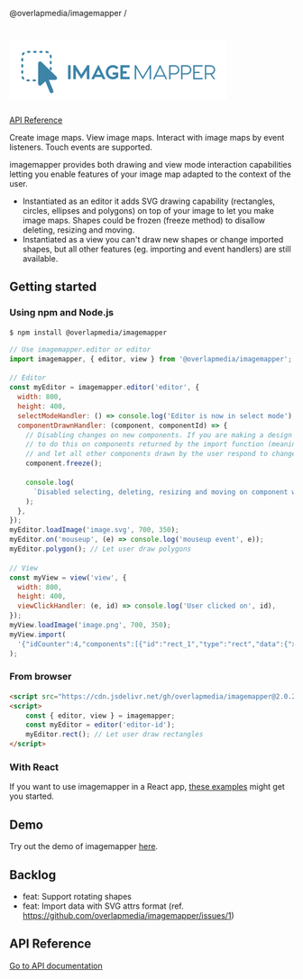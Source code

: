 @overlapmedia/imagemapper /

# <img src="media/header.png" title="imagemapper" alt="imagemapper logo" width="386">

[API Reference](docs/modules.md)

Create image maps. View image maps. Interact with image maps by event listeners. Touch events are supported.

imagemapper provides both drawing and view mode interaction capabilities letting you enable features of your image map adapted to the context of the user.

* Instantiated as an editor it adds SVG drawing capability (rectangles, circles, ellipses and polygons) on top of your image to let you make image maps. Shapes could be frozen (freeze method) to disallow deleting, resizing and moving.<br/>
* Instantiated as a view you can't draw new shapes or change imported shapes, but all other features (eg. importing and event handlers) are still available.

## Getting started

### Using npm and Node.js
```
$ npm install @overlapmedia/imagemapper
```
```js
// Use imagemapper.editor or editor
import imagemapper, { editor, view } from '@overlapmedia/imagemapper';

// Editor
const myEditor = imagemapper.editor('editor', {
  width: 800,
  height: 400,
  selectModeHandler: () => console.log('Editor is now in select mode'),
  componentDrawnHandler: (component, componentId) => {
    // Disabling changes on new components. If you are making a design collaboration tool you probably want
    // to do this on components returned by the import function (meaning all existing components you are importing)
    // and let all other components drawn by the user respond to changes.
    component.freeze();

    console.log(
      `Disabled selecting, deleting, resizing and moving on component with id ${componentId}`,
    );
  },
});
myEditor.loadImage('image.svg', 700, 350);
myEditor.on('mouseup', (e) => console.log('mouseup event', e));
myEditor.polygon(); // Let user draw polygons

// View
const myView = view('view', {
  width: 800,
  height: 400,
  viewClickHandler: (e, id) => console.log('User clicked on', id),
});
myView.loadImage('image.png', 700, 350);
myView.import(
  '{"idCounter":4,"components":[{"id":"rect_1","type":"rect","data":{"x":66,"y":36,"width":253,"height":148}},{"id":"polygon_2","type":"polygon","data":[{"x":376,"y":172},{"x":498,"y":291},{"x":625,"y":174},{"x":500,"y":57}]},{"id":"polygon_3","type":"polygon","data":[{"x":54,"y":249},{"x":234,"y":246},{"x":236,"y":225},{"x":415,"y":270},{"x":237,"y":313},{"x":235,"y":294},{"x":54,"y":292}]}]}',
);
```

### From browser
```html
<script src="https://cdn.jsdelivr.net/gh/overlapmedia/imagemapper@2.0.2/dist/imagemapper.umd.js"></script>
<script>
    const { editor, view } = imagemapper;
    const myEditor = editor('editor-id');
    myEditor.rect(); // Let user draw rectangles
</script>
```

### With React
If you want to use imagemapper in a React app, [these examples](https://overlapmedia.github.io/imagemapper/examples/react/) might get you started.

## Demo
Try out the demo of imagemapper [here](https://overlapmedia.github.io/imagemapper/examples/browser/index.html).

## Backlog
- feat: Support rotating shapes
- feat: Import data with SVG attrs format (ref. https://github.com/overlapmedia/imagemapper/issues/1)

## API Reference
[Go to API documentation](docs/modules.md)